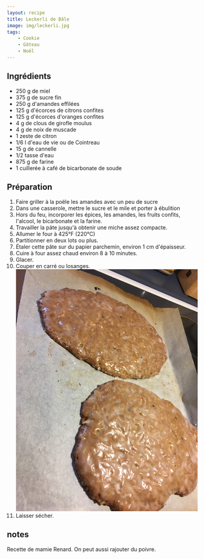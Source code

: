 ```yaml
---
layout: recipe
title: Leckerli de Bâle
image: img/leckerli.jpg  
tags:
    - Cookie
    - Gâteau
    - Noël
---
```

## Ingrédients
* 250 g de miel
* 375 g de sucre fin
* 250 g d'amandes effilées
* 125 g d'écorces de citrons confites
* 125 g d'écorces d'oranges confites
* 4 g de clous de girofle moulus
* 4 g de noix de muscade
* 1 zeste de citron
* 1/6 l d'eau de vie ou de Cointreau
* 15 g de cannelle
* 1/2 tasse d'eau
* 875 g de farine
* 1 cuillerée à café de bicarbonate de soude

## Préparation
1. Faire griller à la poële les amandes avec un peu de sucre
2. Dans une casserole, mettre le sucre et le mile et porter à ébulition
3. Hors du feu, incorporer les épices, les amandes, les fruits confits, l'alcool, le bicarbonate et la farine.
4. Travailler la päte jusqu'à obtenir une miche assez compacte.
4. Allumer le four à 425&deg;F (220&deg;C)
5. Partitionner en deux lots ou plus.
6. Étaler cette pâte sur du papier parchemin, environ 1 cm d'épaisseur.
7. Cuire à four assez chaud environ 8 à 10 minutes.
9. Glacer. 
8. Couper en carré ou losanges.
![image2](img/leckerli-1.jpg)
9. Laisser sécher.


## notes
Recette de mamie Renard.
On peut aussi rajouter du poivre.
